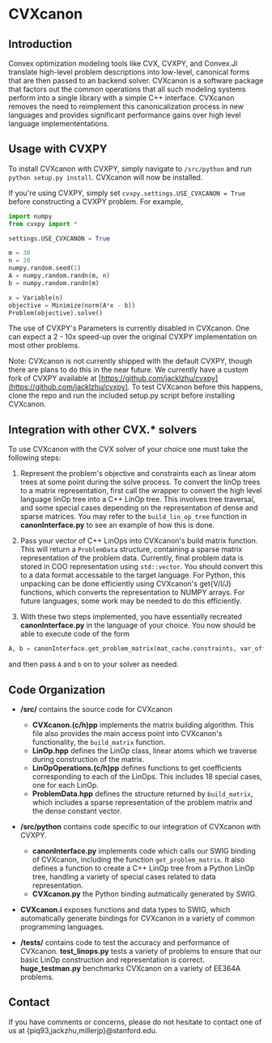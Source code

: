 # CVXcanon

## Introduction
Convex optimization modeling tools like CVX, CVXPY, and Convex.Jl translate high-level problem descriptions into low-level, canonical forms that are then passed to an backend solver. CVXcanon is a software package that factors out the common operations that all such modeling systems perform into a single library with a simple C++ interface. CVXcanon removes the need to reimplement this canonicalization process in new languages and provides significant performance gains over high level language implemententations.


## Usage with CVXPY
To install CVXcanon with CVXPY, simply navigate to ``` /src/python ``` and run ```python setup.py install```. CVXcanon will now be installed. 

If you're using CVXPY, simply set ```cvxpy.settings.USE_CVXCANON = True``` before constructing a CVXPY problem. For example, 

``` python
import numpy
from cvxpy import *

settings.USE_CVXCANON = True

m = 30
n = 20
numpy.random.seed(1)
A = numpy.random.randn(m, n)
b = numpy.random.randn(m)

x = Variable(n)
objective = Minimize(norm(A*x - b))
Problem(objective).solve()
```
The use of CVXPY's Parameters is currently disabled in CVXcanon. One can expect a 2 - 10x  speed-up over the original CVXPY implementation on most other problems.

Note: CVXcanon is not currently shipped with the default CVXPY, though there are plans to do this in the near future. We currently have a custom fork of CVXPY available at [https://github.com/jacklzhu/cvxpy](https://github.com/jacklzhu/cvxpy). To test CVXcanon before this happens, clone the repo and run the included setup.py script before installing CVXcanon.

## Integration with other CVX.* solvers
To use CVXcanon with the CVX solver of your choice one must take the following steps:

1. Represent the problem's objective and constraints each as linear atom trees at some point during the solve process. To convert the linOp trees to a matrix representation, first call the wrapper to convert the high level language linOp tree into a C++ LinOp tree. This involves tree traversal, and some special cases depending on the representation of dense and sparse matrices. You may refer to the ```build_lin_op_tree``` function in **canonInterface.py** to see an example of how this is done.

2. Pass your vector of C++ LinOps into CVXcanon's build matrix function. This will return a ```ProblemData``` structure, containing a sparse matrix representation of the problem data. Currently, final problem data is stored in COO representation using ```std::vector```. You should convert this to a data format accessable to the target language. For Python, this unpacking can be done efficiently using CVXcanon's get{V/I/J} functions, which converts the representation to NUMPY arrays. For future languages, some work may be needed to do this efficiently.  

3. With these two steps implemented, you have essentially recreated **canonInterface.py** in the language of your choice. You now should be able to execute code of the form

```python 
A, b = canonInterface.get_problem_matrix(mat_cache.constraints, var_offsets)
```

and then pass ```A``` and ```b``` on to your solver as needed.

## Code Organization
- **/src/** contains the source code for CVXcanon
	- **CVXcanon.(c/h)pp** implements the matrix building algorithm. This file also provides the main access point into CVXcanon's functionality, the ```build_matrix``` function.
	-  **LinOp.hpp** defines the LinOp class, linear atoms which we traverse during construction of the matrix.
	- **LinOpOperations.(c/h)pp** defines functions to get coefficients corresponding to each of the LinOps. This includes 18 special cases, one for each LinOp.
    - **ProblemData.hpp** defines the structure returned by ```build_matrix```, which includes a sparse representation of the problem matrix and the dense constant vector.

- **/src/python** contains code specific to our integration of CVXcanon with CVXPY.
	- **canonInterface.py** implements code which calls our SWIG binding of CVXcanon, including the function ```get_problem_matrix```. It also defines a function to create a C++ LinOp tree from a Python LinOp tree, handling a variety of special cases related to data representation.
    - **CVXcanon.py** the Python binding autmatically generated by SWIG.
    
 - **CVXcanon.i** exposes functions and data types to SWIG, which automatically generate bindings for CVXcanon in a variety of common programming languages.

- **/tests/** contains code to test the accuracy and performance of CVXcanon. **test_linops.py** tests a variety of problems to ensure that our basic LinOp construction and representation is correct. **huge_testman.py** benchmarks CVXcanon on a variety of EE364A problems.



## Contact
If you have comments or concerns, please do not hesitate to contact one of us at  {piq93,jackzhu,millerjp}@stanford.edu.
